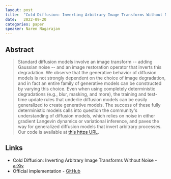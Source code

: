 ```yaml
---
layout: post
title:  "Cold Diffusion: Inverting Arbitrary Image Transforms Without Noise"
date:   2022-09-20
categories: paper
speaker: Naren Nagarajan 
---
```


## Abstract

> Standard diffusion models involve an image transform -- adding Gaussian noise -- and an image restoration operator that inverts this degradation. We observe that the generative behavior of diffusion models is not strongly dependent on the choice of image degradation, and in fact an entire family of generative models can be constructed by varying this choice. Even when using completely deterministic degradations (e.g., blur, masking, and more), the training and test-time update rules that underlie diffusion models can be easily generalized to create generative models. The success of these fully deterministic models calls into question the community's understanding of diffusion models, which relies on noise in either gradient Langevin dynamics or variational inference, and paves the way for generalized diffusion models that invert arbitrary processes. Our code is available at [this https URL](https://arxiv.org/abs/2208.09392).

## Links

* Cold Diffusion: Inverting Arbitrary Image Transforms Without Noise - [arXiv](https://arxiv.org/abs/2208.09392)
* Official implementation - [GitHub](https://github.com/arpitbansal297/Cold-Diffusion-Models)
